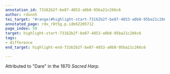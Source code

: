 ```yaml
---
annotation_id: 73162b2f-be87-4853-a0b8-95ba21c266c6
author: rdunn5
tei_target: "#range(#highlight-start-73162b2f-be87-4853-a0b8-95ba21c266c6, #highlight-end-73162b2f-be87-4853-a0b8-95ba21c266c6)"
annotated_page: rdx_r8t5g.p.idm52205712
page_index: 59
target: highlight-start-73162b2f-be87-4853-a0b8-95ba21c266c6
tags:
- difference
end_target: highlight-end-73162b2f-be87-4853-a0b8-95ba21c266c6

---
```

Attributed to "Dare" in the 1870 *Sacred Harp*.